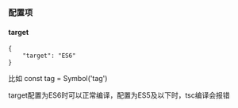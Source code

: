 ### 配置项
#### target
```
{
    "target": "ES6"
}
```   

比如 const tag = Symbol('tag')   

target配置为ES6时可以正常编译，配置为ES5及以下时，tsc编译会报错